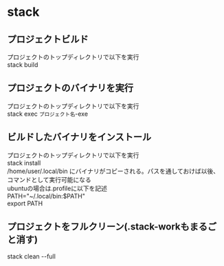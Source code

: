 # stack

## プロジェクトビルド
プロジェクトのトップディレクトリで以下を実行<br>
stack build

## プロジェクトのバイナリを実行
プロジェクトのトップディレクトリで以下を実行<br>
stack exec `プロジェクト名`-exe

## ビルドしたバイナリをインストール
プロジェクトのトップディレクトリで以下を実行<br>
stack install<br>
/home/user/.local/bin にバイナリがコピーされる。パスを通しておけば以後、コマンドとして実行可能になる<br>
ubuntuの場合は.profileに以下を記述<br>
PATH="~/.local/bin:$PATH"<br>
export PATH<br>

## プロジェクトをフルクリーン(.stack-workもまるごと消す)
stack clean --full

